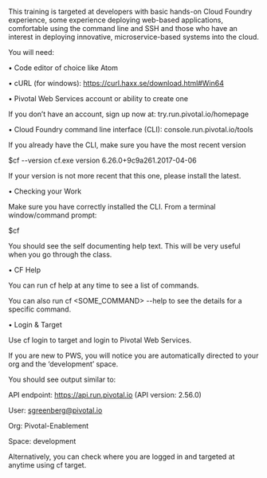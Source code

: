 This training is targeted at developers with basic hands-on Cloud Foundry experience, some experience deploying web-based applications, comfortable using the command line and SSH and those who have an interest in deploying innovative, microservice-based systems into the cloud.

You will need:

•	Code editor of choice like Atom

•	cURL (for windows): https://curl.haxx.se/download.html#Win64

•	Pivotal Web Services account or ability to create one

If you don’t have an account, sign up now at: try.run.pivotal.io/homepage

•	Cloud Foundry command line interface (CLI): console.run.pivotal.io/tools

If you already have the CLI, make sure you have the most recent version

$cf --version
cf.exe version 6.26.0+9c9a261.2017-04-06

If your version is not more recent that this one, please install the latest.

•	Checking your Work

Make sure you have correctly installed the CLI. From a terminal window/command prompt:

$cf

You should see the self documenting help text. This will be very useful when you go through the class.

• CF Help

You can run cf help at any time to see a list of commands. 

You can also run cf <SOME_COMMAND> --help to see the details for a specific command.

• Login & Target

Use cf login to target and login to Pivotal Web Services.

If you are new to PWS, you will notice you are automatically directed to your org and the ‘development’ space.

You should see output similar to:

API endpoint:   https://api.run.pivotal.io (API version: 2.56.0)

User:           sgreenberg@pivotal.io

Org:            Pivotal-Enablement

Space:          development

Alternatively, you can check where you are logged in and targeted at anytime using cf target.

